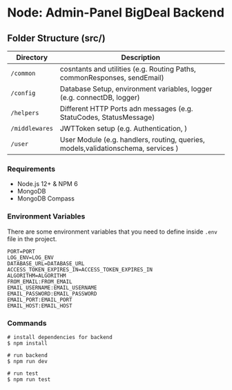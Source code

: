 # Node: Admin-Panel BigDeal Backend

## Folder Structure (src/)

| Directory      | Description                                                                       |
| -------------- | --------------------------------------------------------------------------------- |
| `/common`      | cosntants and utilities (e.g. Routing Paths, commonResponses, sendEmail)          |
| `/config`      | Database Setup, environment variables, logger (e.g. connectDB, logger)            |
| `/helpers`     | Different HTTP Ports adn messages (e.g. StatuCodes, StatusMessage)                |
| `/middlewares` | JWTToken setup (e.g. Authentication, )                                            |
| `/user`        | User Module (e.g. handlers, routing, queries, models,validationschema, services ) |

### Requirements

- Node.js 12+ & NPM 6
- MongoDB
- MongoDB Compass

### Environment Variables

There are some environment variables that you need to define inside `.env` file in the project.

```
PORT=PORT
LOG_ENV=LOG_ENV
DATABASE_URL=DATABASE_URL
ACCESS_TOKEN_EXPIRES_IN=ACCESS_TOKEN_EXPIRES_IN
ALGORITHM=ALGORITHM
FROM_EMAIL:FROM_EMAIL
EMAIL_USERNAME:EMAIL_USERNAME
EMAIL_PASSWORD:EMAIL_PASSWORD
EMAIL_PORT:EMAIL_PORT
EMAIL_HOST:EMAIL_HOST
```

### Commands

```terminal
# install dependencies for backend
$ npm install

# run backend
$ npm run dev

# run test
$ npm run test
```
